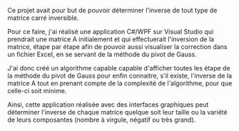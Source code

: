 Ce projet avait pour but de pouvoir déterminer l'inverse de tout type de matrice carré inversible. 

Pour ce faire, j'ai réalisé une application C#/WPF sur Visual Studio qui prendrait une matrice A initialement et qui effectuerait l'inversion de la matrice, étape par étape afin de pouvoir aussi visualiser la correction dans un fichier Excel, en se servant de la méthode du pivot de Gauss. 

J'ai donc créé un algorithme capable capable d'afficher toutes les étape de la méthode du pivot de Gauss pour enfin connaitre, s'il existe, l'inverse de la matrice A tout en prenant compte de la complexité de l'algorithme, pour que celle-ci soit minime.

Ainsi, cette application réalisée avec des interfaces graphiques peut déterminer l'inverse de chaque matrice quelque soit leur taille ou la variété de leurs composantes (nombre à virgule, négatif ou très grand).
